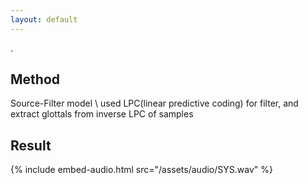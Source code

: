 ```yaml
---
layout: default
---
```


.

## Method
Source-Filter model \\
used LPC(linear predictive coding) for filter, and extract glottals from inverse LPC of samples

## Result
{% include embed-audio.html src="/assets/audio/SYS.wav" %}

